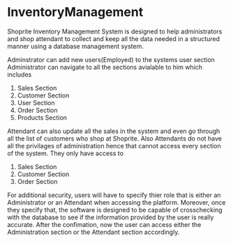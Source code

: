 # InventoryManagement
Shoprite Inventory Management System is designed to help administrators and shop attendant to collect and keep all the data needed in a structured manner using a
database management system.

Adminstrator can add new users(Employed) to the systems user section
Administrator can navigate to all the sections avialable to him which includes
1. Sales Section
2. Customer Section
3. User Section
4. Order Section
5. Products Section


Attendant can also update all the sales in the system and even go through all the list of customers who shop at Shoprite. Also Attendants do not have all the privilages of administration hence that cannot access every section of the system. They only have access to 
1. Sales Section
2. Customer Section
3. Order Section

For additional security, users will have to specify thier role that is either an Administrator or an Attendant when accessing the platform. Moreover, once they specify that, the software is designed to be capable of crosschecking with the database to see if the information provided by the user is really accurate. After the confimation, now the user can access either the Administration section or the Attendant section accordingly.
